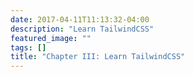 ```yaml
---
date: 2017-04-11T11:13:32-04:00
description: "Learn TailwindCSS"
featured_image: ""
tags: []
title: "Chapter III: Learn TailwindCSS"
---
```


